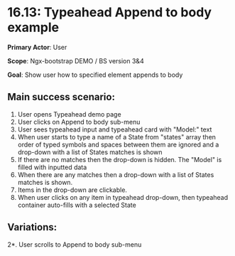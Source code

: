 16.13: Typeahead Append to body example
=======================================
**Primary Actor**: User

**Scope**: Ngx-bootstrap DEMO / BS version 3&4

**Goal**: Show user how to specified element appends to body

Main success scenario:
----------------------
1. User opens Typeahead demo page
2. User clicks on Append to body sub-menu
3. User sees typeahead input and typeahead card with "Model:" text
4. When user starts to type a name of a State from "states" array then order of typed symbols and spaces between them are ignored and a drop-down with a list of States matches is shown
5. If there are no matches then the drop-down is hidden. The "Model" is filled with inputted data
6. When there are any matches then a drop-down with a list of States matches is shown.
7. Items in the drop-down are clickable.
8. When user clicks on any item in typeahead drop-down, then typeahead container auto-fills with a selected State

Variations:
-----------
2*. User scrolls to Append to body sub-menu

